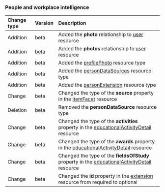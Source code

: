 ### People and workplace intelligence

| **Change type** | **Version** | **Description** |
|:---|:---|:---|
|Addition|beta|Added the **photo** relationship to [user](https://docs.microsoft.com/en-us/graph/api/resources/user?view=graph-rest-beta) resource|
|Addition|beta|Added the **photos** relationship to [user](https://docs.microsoft.com/en-us/graph/api/resources/user?view=graph-rest-beta) resource|
|Addition|beta|Added the [profilePhoto](https://docs.microsoft.com/en-us/graph/api/resources/profilePhoto?view=graph-rest-beta) resource type|
|Addition|beta|Added the [personDataSources](https://docs.microsoft.com/en-us/graph/api/resources/personDataSources?view=graph-rest-beta) resource type|
|Addition|beta|Added the [personExtension](https://docs.microsoft.com/en-us/graph/api/resources/personExtension?view=graph-rest-beta) resource type|
|Change|beta|Changed the type of the **source** property in the [itemFacet](https://docs.microsoft.com/en-us/graph/api/resources/itemFacet?view=graph-rest-beta) resource|
|Deletion|beta|Removed the **personDataSource** resource type|
|Change|beta|Changed the type of the **activities** property in the [educationalActivityDetail](https://docs.microsoft.com/en-us/graph/api/resources/educationalActivityDetail?view=graph-rest-beta) resource|
|Change|beta|Changed the type of the **awards** property in the [educationalActivityDetail](https://docs.microsoft.com/en-us/graph/api/resources/educationalActivityDetail?view=graph-rest-beta) resource|
|Change|beta|Changed the type of the **fieldsOfStudy** property in the [educationalActivityDetail](https://docs.microsoft.com/en-us/graph/api/resources/educationalActivityDetail?view=graph-rest-beta) resource|
|Change|beta|Changed the **id** property in the [extension](https://docs.microsoft.com/en-us/graph/api/resources/extension?view=graph-rest-beta) resource from required to optional|
